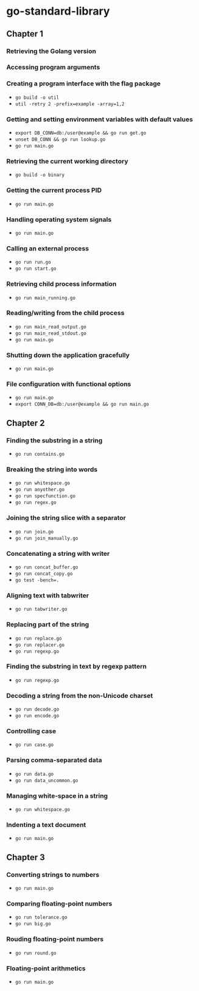 # go-standard-library

## Chapter 1

### Retrieving the Golang version

### Accessing program arguments

### Creating a program interface with the flag package

- `go build -o util`
- `util -retry 2 -prefix=example -array=1,2`

### Getting and setting environment variables with default values

- `export DB_CONN=db:/user@example && go run get.go`
- `unset DB_CONN && go run lookup.go`
- `go run main.go`

### Retrieving the current working directory

- `go build -o binary`

### Getting the current process PID

- `go run main.go`

### Handling operating system signals

- `go run main.go`

### Calling an external process

- `go run run.go`
- `go run start.go`

### Retrieving child process information

- `go run main_running.go`

### Reading/writing from the child process

- `go run main_read_output.go`
- `go run main_read_stdout.go`
- `go run main.go`

### Shutting down the application gracefully

- `go run main.go`

### File configuration with functional options

- `go run main.go`
- `export CONN_DB=db:/user@example && go run main.go`

## Chapter 2

### Finding the substring in a string

- `go run contains.go`

### Breaking the string into words

- `go run whitespace.go`
- `go run anyother.go`
- `go run specfunction.go`
- `go run regex.go`

### Joining the string slice with a separator

- `go run join.go`
- `go run join_manually.go`

### Concatenating a string with writer

- `go run concat_buffer.go`
- `go run concat_copy.go`
- `go test -bench=.`

### Aligning text with tabwriter

- `go run tabwriter.go`

### Replacing part of the string

- `go run replace.go`
- `go run replacer.go`
- `go run regexp.go`

### Finding the substring in text by regexp pattern

- `go run regexp.go`

### Decoding a string from the non-Unicode charset

- `go run decode.go`
- `go run encode.go`

### Controlling case

- `go run case.go`

### Parsing comma-separated data

- `go run data.go`
- `go run data_uncommon.go`

### Managing white-space in a string

- `go run whitespace.go`

### Indenting a text document

- `go run main.go`

## Chapter 3

### Converting strings to numbers

- `go run main.go`

### Comparing floating-point numbers

- `go run tolerance.go`
- `go run big.go`

### Rouding floating-point numbers

- `go run round.go`

### Floating-point arithmetics

- `go run main.go`
